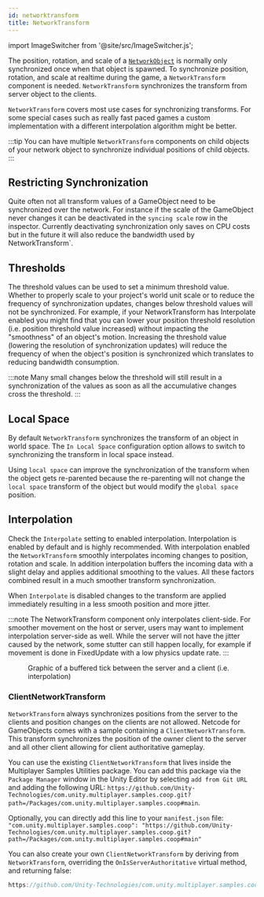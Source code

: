 ```yaml
---
id: networktransform
title: NetworkTransform
---
```

import ImageSwitcher from '@site/src/ImageSwitcher.js';

The position, rotation, and scale of a [`NetworkObject`](../basics/networkobject.md) is normally only synchronized once when that object is spawned. To synchronize position, rotation, and scale at realtime during the game, a `NetworkTransform` component is needed. `NetworkTransform` synchronizes the transform from server object to the clients.

`NetworkTransform` covers most use cases for synchronizing transforms. For some special cases such as really fast paced games a custom implementation with a different interpolation algorithm might be better.

:::tip
You can have multiple `NetworkTransform` components on child objects of your network object to synchronize individual positions of child objects.
:::

## Restricting Synchronization

Quite often not all transform values of a GameObject need to be synchronized over the network. For instance if the scale of the GameObject never changes it can be deactivated in the `syncing scale` row in the inspector. Currently deactivating synchronization only saves on CPU costs but in the future it will also reduce the bandwidth used by NetworkTransform`.

## Thresholds

The threshold values can be used to set a minimum threshold value. Whether to properly scale to your project's world unit scale or to reduce the frequency of synchronization updates, changes below threshold values will not be synchronized. For example, if your NetworkTransform has Interpolate enabled you might find that you can lower your position threshold resolution (i.e. position threshold value increased) without impacting the "smoothness" of an object's motion. Increasing the threshold value (lowering the resolution of synchronization updates) will reduce the frequency of when the object's position is synchronized which translates to reducing bandwidth consumption.

:::note
Many small changes below the threshold will still result in a synchronization of the values as soon as all the accumulative changes cross the threshold.
:::

## Local Space

By default `NetworkTransform` synchronizes the transform of an object in world space. The `In Local Space` configuration option allows to switch to synchronizing the transform in local space instead.

Using `local space` can improve the synchronization of the transform when the object gets re-parented because the re-parenting will not change the `local space` transform of the object but would modify the `global space` position.

## Interpolation

Check the `Interpolate` setting to enabled interpolation. Interpolation is enabled by default and is highly recommended. With interpolation enabled the `NetworkTransform` smoothly interpolates incoming changes to position, rotation and scale. In addition interpolation buffers the incoming data with a slight delay and applies additional smoothing to the values. All these factors combined result in a much smoother transform synchronization.

When `Interpolate` is disabled changes to the transform are applied immediately resulting in a less smooth position and more jitter.

:::note
The NetworkTransform component only interpolates client-side. For smoother movement on the host or server, users may want to implement interpolation server-side as well. While the server will not have the jitter caused by the network, some stutter can still happen locally, for example if movement is done in FixedUpdate with a low physics update rate.
:::

<figure>
<ImageSwitcher 
lightImageSrc="/img/BufferedTick.png?text=LightMode"
darkImageSrc="/img/BufferedTick_Dark.png?text=DarkMode"/>
  <figcaption>Graphic of a buffered tick between the server and a client (i.e. interpolation)</figcaption>
</figure>

### ClientNetworkTransform

`NetworkTransform` always synchronizes positions from the server to the clients and position changes on the clients are not allowed. Netcode for GameObjects comes with a sample containing a `ClientNetworkTransform`. This transform synchronizes the position of the owner client to the server and all other client allowing for client authoritative gameplay.


You can use the existing `ClientNetworkTransform` that lives inside the Multiplayer Samples Utilities package. You can add this package via the `Package Manager` window in the Unity Editor by selecting `add from Git URL` and adding the following URL: `https://github.com/Unity-Technologies/com.unity.multiplayer.samples.coop.git?path=/Packages/com.unity.multiplayer.samples.coop#main`.

Optionally, you can directly add this line to your `manifest.json` file:
`"com.unity.multiplayer.samples.coop": "https://github.com/Unity-Technologies/com.unity.multiplayer.samples.coop.git?path=/Packages/com.unity.multiplayer.samples.coop#main"`

You can also create your own `ClientNetworkTransform` by deriving from `NetworkTransform`, overriding the `OnIsServerAuthoritative` virtual method, and returning false:

```csharp reference
https://github.com/Unity-Technologies/com.unity.multiplayer.samples.coop/blob/main/Packages/com.unity.multiplayer.samples.coop/Utilities/Net/ClientAuthority/ClientNetworkTransform.cs
```
